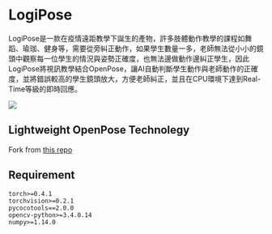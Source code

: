 # LogiPose
LogiPose是一款在疫情遠距教學下誕生的產物，許多肢體動作教學的課程如舞蹈、瑜珈、健身等，需要從旁糾正動作，如果學生數量一多，老師無法從小小的鏡頭中觀察每一位學生的情況與姿勢正確度，也無法邊做動作邊糾正學生，因此LogiPose將視訊教學結合OpenPose，讓AI自動判斷學生動作與老師動作的正確度，並將錯誤較高的學生鏡頭放大，方便老師糾正，並且在CPU環境下達到Real-Time等級的即時回應。

![](https://github.com/Coolshanlan/LogiPose/blob/master/data/demo_gif.gif)

## Lightweight OpenPose Technolegy
Fork from [this repo](https://github.com/Daniil-Osokin/lightweight-human-pose-estimation.pytorch)

## Requirement
```
torch>=0.4.1
torchvision>=0.2.1
pycocotools==2.0.0
opencv-python>=3.4.0.14
numpy>=1.14.0
```
